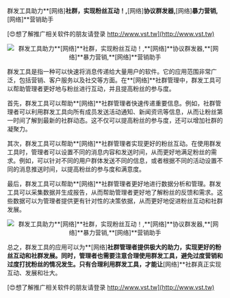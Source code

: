 群发工具助力**[网络]**社群，实现粉丝互动！,**[网络]**协议群发器,**[网络]**暴力营销,**[网络]**营销助手

[😍想了解推广相关软件的朋友请登录 http://www.vst.tw](http://www.vst.tw)

 <center><img src="https://vst.tw/MP4/tuiguang/png/4.png" alt="群发工具助力**[网络]**社群，实现粉丝互动！,**[网络]**协议群发器,**[网络]**暴力营销,**[网络]**营销助手"></center>

群发工具是指一种可以快速将消息传递给大量用户的软件。它的应用范围非常广泛，包括营销、客户服务以及社交等方面。在**[网络]**社群管理中，群发工具可以帮助管理者更好地与粉丝进行互动，并且提高粉丝的参与度。

首先，群发工具可以帮助**[网络]**社群管理者快速传递重要信息。例如，社群管理者可以利用群发工具向所有成员发送活动通知、新闻资讯等信息，从而让粉丝第一时间了解到最新的社群动态。这不仅可以提高粉丝的参与度，还可以增加社群的凝聚力。

其次，群发工具可以帮助**[网络]**社群管理者实现更好的粉丝互动。在使用群发工具时，管理者可以设置不同的消息内容和发送时间，从而更好地满足粉丝的需求。例如，可以针对不同的用户群体发送不同的信息，或者根据不同的活动设置不同的消息推送时间，以提高粉丝的参与度和满意度。

最后，群发工具可以帮助**[网络]**社群管理者更好地进行数据分析和管理。群发工具可以采集数据并生成报告，从而帮助管理者更好地了解粉丝的反馈和需求。这些数据可以为管理者提供更有针对性的决策依据，从而更好地促进粉丝互动和社群发展。

 <center><img src="https://vst.tw/MP4/tuiguang/png/7.png" alt="群发工具助力**[网络]**社群，实现粉丝互动！,**[网络]**协议群发器,**[网络]**暴力营销,**[网络]**营销助手"></center>

总之，群发工具的应用可以为**[网络]**社群管理者提供极大的助力，实现更好的粉丝互动和社群发展。同时，管理者也需要注意合理使用群发工具，避免过度营销和过度打扰粉丝的情况发生。只有合理利用群发工具，才能让**[网络]**社群真正实现互动、发展和壮大。

[😍想了解推广相关软件的朋友请登录 http://www.vst.tw](http://www.vst.tw)



